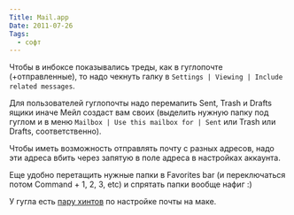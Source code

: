 ```yaml
---
Title: Mail.app
Date: 2011-07-26
Tags:
  - софт
---
```


Чтобы в инбоксе показывались треды, как в гуглопочте (+отправленные), то надо чекнуть галку в `Settings | Viewing | Include related messages`.

Для пользователей гуглопочты надо перемапить Sent, Trash и Drafts ящики иначе Мейл создаст вам своих (выделить нужную папку под гуглом и в меню `Mailbox | Use this mailbox for | Sent` или Trash или Drafts, соответственно).

Чтобы иметь возможность отправлять почту с разных адресов, надо эти адреса вбить через запятую в поле адреса в настройках аккаунта.

Еще удобно перетащить нужные папки в Favorites bar (и переключаться потом Command + 1, 2, 3, etc) и спрятать папки вообще нафиг :)

У гугла есть [пару хинтов][1] по настройке почты на маке.

[1]: http://mail.google.com/support/bin/answer.py?answer=78892
